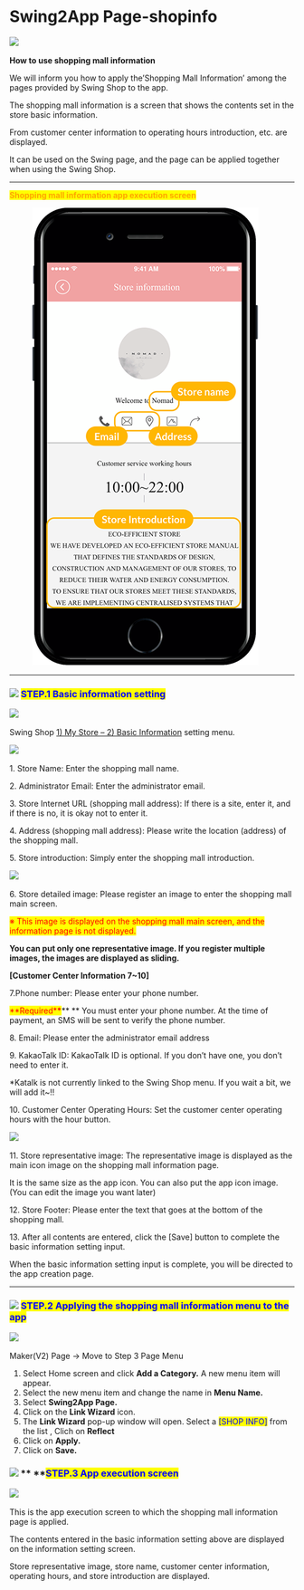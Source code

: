# Swing2App Page-shopinfo

![](https://support.swing2app.com/wp-content/uploads/2021/03/shiop1.png)

**How to use shopping mall information**

We will inform you how to apply the’Shopping Mall Information’ among the pages provided by Swing Shop to the app.

The shopping mall information is a screen that shows the contents set in the store basic information.

From customer center information to operating hours introduction, etc. are displayed.&#x20;

It can be used on the Swing page, and the page can be applied together when using the Swing Shop.&#x20;

***

&#x20;

<mark style="color:orange;">**Shopping mall information app execution screen**</mark>

<figure><img src="../../.gitbook/assets/Group-420@3xfg.png" alt=""><figcaption></figcaption></figure>

***

&#x20;

### <mark style="color:blue;"></mark>![](https://wp.swing2app.co.kr/wp-content/uploads/2020/04/%EB%8B%A8%EB%9D%BD1-1.png) <mark style="color:blue;">**STEP.1 Basic information setting**</mark>

![](https://support.swing2app.com/wp-content/uploads/2018/11/Group-412.png)

Swing Shop [1) My Store – 2) Basic Information](https://www.swing2app.com/view/store\_info\_basic\_setting) setting menu.&#x20;



![](https://support.swing2app.com/wp-content/uploads/2018/11/Group-413.png)

1\. Store Name: Enter the shopping mall name.

2\. Administrator Email: Enter the administrator email.

3\. Store Internet URL (shopping mall address): If there is a site, enter it, and if there is no, it is okay not to enter it.

4\. Address (shopping mall address): Please write the location (address) of the shopping mall.

5\. Store introduction: Simply enter the shopping mall introduction.

&#x20;

![](https://support.swing2app.com/wp-content/uploads/2018/11/Group-414.png)

6\. Store detailed image: Please register an image to enter the shopping mall main screen.

<mark style="color:red;">※ This image is displayed on the shopping mall main screen, and the information page is not displayed.</mark>&#x20;

**You can put only one representative image. If you register multiple images, the images are displayed as sliding.**&#x20;

**\[Customer Center Information 7\~10]**

7.Phone number: Please enter your phone number.

<mark style="color:red;">\*\*Required\*</mark><mark style="color:red;">**\***</mark>** ** You must enter your phone number. At the time of payment, an SMS will be sent to verify the phone number.

8\. Email: Please enter the administrator email address

9\. KakaoTalk ID: KakaoTalk ID is optional. If you don’t have one, you don’t need to enter it.

\*Katalk is not currently linked to the Swing Shop menu. If you wait a bit, we will add it\~!!

10\. Customer Center Operating Hours: Set the customer center operating hours with the hour button.

&#x20;

![](https://support.swing2app.com/wp-content/uploads/2018/11/Group-415.png)

11\. Store representative image: The representative image is displayed as the main icon image on the shopping mall information page.

It is the same size as the app icon. You can also put the app icon image. (You can edit the image you want later)

12\. Store Footer: Please enter the text that goes at the bottom of the shopping mall.

13\. After all contents are entered, click the \[Save] button to complete the basic information setting input.

When the basic information setting input is complete, you will be directed to the app creation page.&#x20;

***

&#x20;

### <mark style="color:blue;"></mark>![](https://wp.swing2app.co.kr/wp-content/uploads/2020/04/%EB%8B%A8%EB%9D%BD1-1.png) <mark style="color:blue;">**STEP.2 Applying the shopping mall information menu to the app**</mark>

![](https://support.swing2app.com/wp-content/uploads/2021/03/%EA%B5%B4%EB%A1%9C%EB%B2%8C3.png)

Maker(V2) Page → Move to Step 3 Page Menu

1. Select Home screen and click **Add a Category.** A new menu item will appear.
2. Select the new menu item and change the name in **Menu Name.**
3. Select **Swing2App Page.**&#x20;
4. Click on the **Link Wizard** icon.
5. The **Link Wizard** pop-up window will open. Select a <mark style="color:blue;">\[SHOP INFO]</mark> from the list , Clich on **Reflect**
6. Click on **Apply.**
7. Click on **Save.**

&#x20;

&#x20;

### ![](https://wp.swing2app.co.kr/wp-content/uploads/2020/04/%EB%8B%A8%EB%9D%BD1-1.png) ** **<mark style="color:blue;">**STEP.3 App execution screen**</mark>

![](https://support.swing2app.com/wp-content/uploads/2018/11/Group-422@3x.png)

This is the app execution screen to which the shopping mall information page is applied.

The contents entered in the basic information setting above are displayed on the information setting screen.

Store representative image, store name, customer center information, operating hours, and store introduction are displayed.
